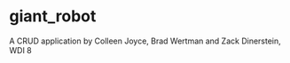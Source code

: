 giant_robot
===========

A CRUD application by Colleen Joyce, Brad Wertman and Zack Dinerstein, WDI 8 

